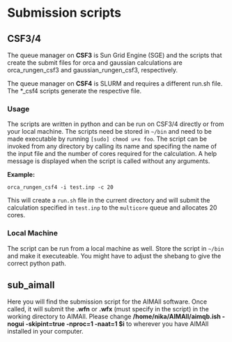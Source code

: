 # Submission scripts
## CSF3/4
The queue manager on **CSF3** is Sun Grid Engine (SGE) and the scripts that create the submit files for orca and gaussian calculations are orca_rungen_csf3 and gaussian_rungen_csf3, respectively.

The queue manager on **CSF4** is SLURM and requires a different run.sh file. The \*\_csf4 scripts generate the respective file.
### Usage
The scripts are written in python and can be run on CSF3/4 directly or from your local machine. The scripts need be stored in `~/bin` and need to be made executable by running `[sudo] chmod u+x foo`. The script can be invoked from any directory by calling its name and specifing the name of the input file and the number of cores required for the calculation. A help message is displayed when the script is called without any arguments.

**Example:**

`orca_rungen_csf4 -i test.inp -c 20`

This will create a `run.sh` file in the current directory and will submit the calculation specified in `test.inp` to the `multicore` queue and allocates 20 cores.
### Local Machine
The script can be run from a local machine as well. Store the script in `~/bin` and make it executeable. You might have to adjust the shebang to give the correct python path.

## sub_aimall
Here you will find the submission script for the AIMAll software. Once called, it will submit the **.wfn** or **.wfx** (must specify in the script) in the working directory to AIMAll. Please change **/home/nika/AIMAll/aimqb.ish -nogui -skipint=true -nproc=1 -naat=1 $i** to wherever you have AIMAll installed in your computer. 
